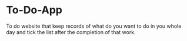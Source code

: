 # To-Do-App
To do website that keep records of what do you want to do in you whole day and tick the list after the completion of that work.
